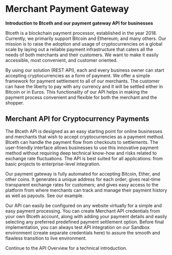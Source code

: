# Merchant Payment Gateway
__Introduction to Btceth and our payment gateway API for businesses__


Btceth is a blockchain payment processor, established in the year 2018. Currently, we primarily support Bitcoin and Ethereum; and many others. Our mission is to raise the adoption and usage of cryptocurrencies on a global scale by laying out a reliable payment infrastructure that caters all the needs of both merchants and their customers.  We want to make it easily accessible, most convenient, and customer oriented.

By using our solution (REST API), each and every business owner can start accepting cryptocurrencies as a form of payment. We offer a simple framework for payment settlement to all of our merchants. The customer can have the liberty to pay with any currency and it will be settled either in Bitcoin or in Euros. This functionality of our API helps in making the payment process convenient and flexible for both the merchant and the shopper.

## Merchant API for Cryptocurrency Payments

The Btceth API is designed as an easy starting point for online businesses and merchants that wish to accept cryptocurrencies as a payment method. Btceth can handle the payment flow from checkouts to settlements.  The user-friendly interface allows businesses to use this innovative payment method without requiring deep technical know-how and risks related to exchange rate fluctuations. The API is best suited for all applications: from basic projects to enterprise-level integration.

Our payment gateway is fully automated for accepting Bitcoin, Ether, and other coins.  It generates a unique address for each order; gives real-time transparent exchange rates for customers; and gives easy access to the platform from where merchants can track and manage their payment history as well as payouts. See our example.

Our API can easily be configured on any website virtually for a simple and easy payment processing. You can create Merchant API credentials from your own Btceth account, along with adding your payment details and easily selecting any preferred predefined payment settlement option. Before final implementation, you can always test API integration on our Sandbox environment (create separate credentials here) to assure the smooth and flawless transition to live environment.

Continue to the API Overview for a technical introduction.


